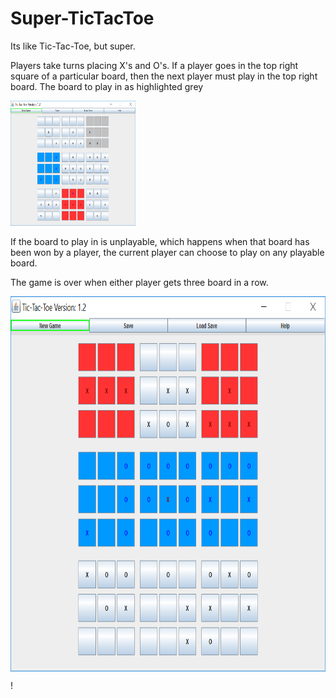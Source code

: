 # Super-TicTacToe
Its like Tic-Tac-Toe, but super.

Players take turns placing X's and O's.
If a player goes in the top right square of a particular board, then the next player must play in the top right board.
The board to play in as highlighted grey

<img src="https://github.com/TKosa/Super-TicTacToe/blob/master/screenshot1.png" width="200" height="200" />

If the board to play in is unplayable, which happens when that board has been won by a player, the current player can choose to play on any playable board.

The game is over when either player gets three board in a row.

<img align="middle" src="https://github.com/TKosa/Super-TicTacToe/blob/master/screenshot2.png" width="600" height="600" />

!